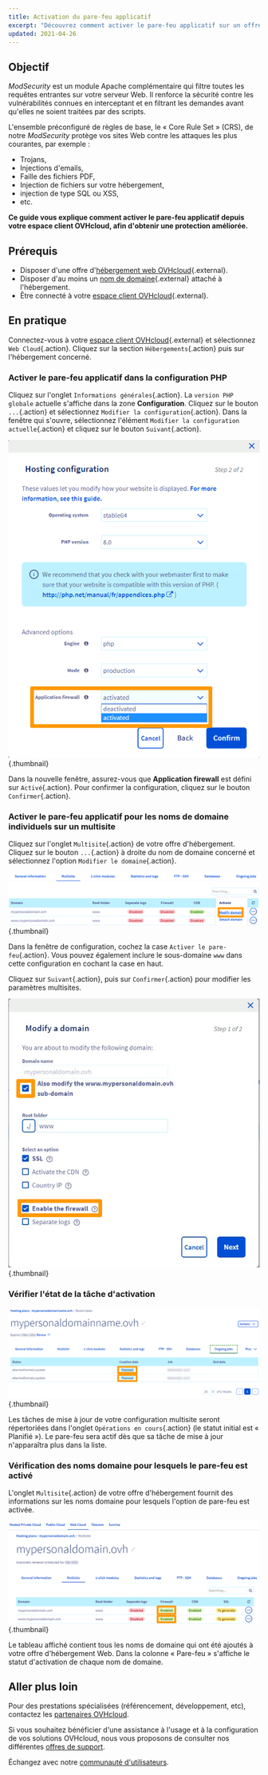 ```yaml
---
title: Activation du pare-feu applicatif
excerpt: "Découvrez comment activer le pare-feu applicatif sur un offre d'hébergement Web."
updated: 2021-04-26
---
```


## Objectif

*ModSecurity* est un module Apache complémentaire qui filtre toutes les requêtes entrantes sur votre serveur Web. Il renforce la sécurité contre les vulnérabilités connues en interceptant et en filtrant les demandes avant qu'elles ne soient traitées par des scripts.

L'ensemble préconfiguré de règles de base, le « Core Rule Set » (CRS), de notre *ModSecurity* protège vos sites Web contre les attaques les plus courantes, par exemple :

- Trojans,
- Injections d'emails,
- Faille des fichiers PDF,
- Injection de fichiers sur votre hébergement,
- injection de type SQL ou XSS,
- etc.

**Ce guide vous explique comment activer le pare-feu applicatif depuis votre espace client OVHcloud, afin d'obtenir une protection améliorée.**

## Prérequis

- Disposer d'une offre d'[hébergement web OVHcloud](/links/web/hosting){.external}.
- Disposer d'au moins un [nom de domaine](/links/web/domains){.external} attaché à l'hébergement.
- Être connecté à votre [espace client OVHcloud](/links/manager){.external}.

## En pratique

Connectez-vous à votre [espace client OVHcloud](/links/manager){.external} et sélectionnez `Web Cloud`{.action}. Cliquez sur la section `Hébergements`{.action} puis sur l'hébergement concerné.

### Activer le pare-feu applicatif dans la configuration PHP

Cliquez sur l'onglet `Informations générales`{.action}. La `version PHP globale` actuelle s'affiche dans la zone **Configuration**. Cliquez sur le bouton `...`{.action} et sélectionnez `Modifier la configuration`{.action}. Dans la fenêtre qui s'ouvre, sélectionnez l'élément `Modifier la configuration actuelle`{.action} et cliquez sur le bouton `Suivant`{.action}.

![managephpconfig](images/application-firewall-step-2.png){.thumbnail}

Dans la nouvelle fenêtre, assurez-vous que **Application firewall** est défini sur `Activé`{.action}. Pour confirmer la configuration, cliquez sur le bouton `Confirmer`{.action}.

### Activer le pare-feu applicatif pour les noms de domaine individuels sur un multisite

Cliquez sur l'onglet `Multisite`{.action} de votre offre d'hébergement. Cliquez sur le bouton `...`{.action} à droite du nom de domaine concerné et sélectionnez l'option `Modifier le domaine`{.action}.

![managemultisite](/pages/assets/screens/control_panel/product-selection/web-cloud/web-hosting/multisite/modify-a-domain-2.png){.thumbnail}

Dans la fenêtre de configuration, cochez la case `Activer le pare-feu`{.action}. Vous pouvez également inclure le sous-domaine `www` dans cette configuration en cochant la case en haut.

Cliquez sur `Suivant`{.action}, puis sur `Confirmer`{.action} pour modifier les paramètres multisites.

![modifydomain](/pages/assets/screens/control_panel/product-selection/web-cloud/web-hosting/multisite/modify-a-domain-enable-firewall-step-1.png){.thumbnail}

### Vérifier l'état de la tâche d'activation

![gestion en cours](/pages/assets/screens/control_panel/product-selection/web-cloud/web-hosting/multisite/firewall-planned.png){.thumbnail}

Les tâches de mise à jour de votre configuration multisite seront répertoriées dans l'onglet `Opérations en cours`{.action} (le statut initial est « Planifié »). Le pare-feu sera actif dès que sa tâche de mise à jour n'apparaîtra plus dans la liste.

### Vérification des noms domaine pour lesquels le pare-feu est activé

L'onglet `Multisite`{.action} de votre offre d'hébergement fournit des informations sur les noms domaine pour lesquels l'option de pare-feu est activée.

![gérageenabled](/pages/assets/screens/control_panel/product-selection/web-cloud/web-hosting/multisite/firewall-enabled.png){.thumbnail}

Le tableau affiché contient tous les noms de domaine qui ont été ajoutés à votre offre d'hébergement Web. Dans la colonne « Pare-feu » s'affiche le statut d'activation de chaque nom de domaine.

## Aller plus loin

Pour des prestations spécialisées (référencement, développement, etc), contactez les [partenaires OVHcloud](/links/partner).

Si vous souhaitez bénéficier d'une assistance à l'usage et à la configuration de vos solutions OVHcloud, nous vous proposons de consulter nos différentes [offres de support](/links/support).

Échangez avec notre [communauté d'utilisateurs](/links/community).